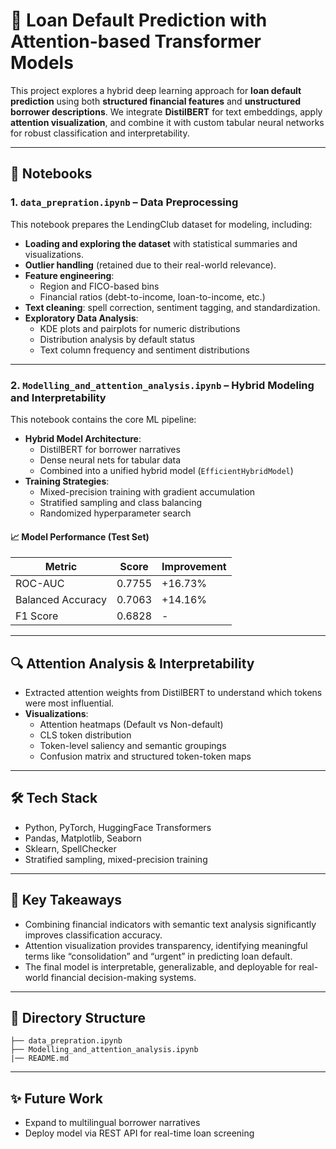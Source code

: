 # 🧠 Loan Default Prediction with Attention-based Transformer Models

This project explores a hybrid deep learning approach for **loan default prediction** using both **structured financial features** and **unstructured borrower descriptions**. We integrate **DistilBERT** for text embeddings, apply **attention visualization**, and combine it with custom tabular neural networks for robust classification and interpretability.

---

## 📁 Notebooks

### 1. `data_prepration.ipynb` – Data Preprocessing

This notebook prepares the LendingClub dataset for modeling, including:
- **Loading and exploring the dataset** with statistical summaries and visualizations.
- **Outlier handling** (retained due to their real-world relevance).
- **Feature engineering**:  
  - Region and FICO-based bins  
  - Financial ratios (debt-to-income, loan-to-income, etc.)  
- **Text cleaning**: spell correction, sentiment tagging, and standardization.
- **Exploratory Data Analysis**:
  - KDE plots and pairplots for numeric distributions
  - Distribution analysis by default status
  - Text column frequency and sentiment distributions

---

### 2. `Modelling_and_attention_analysis.ipynb` – Hybrid Modeling and Interpretability

This notebook contains the core ML pipeline:
- **Hybrid Model Architecture**:
  - DistilBERT for borrower narratives
  - Dense neural nets for tabular data
  - Combined into a unified hybrid model (`EfficientHybridModel`)
- **Training Strategies**:
  - Mixed-precision training with gradient accumulation
  - Stratified sampling and class balancing
  - Randomized hyperparameter search

#### 📈 Model Performance (Test Set)
| Metric              | Score   | Improvement |
|---------------------|---------|-------------|
| ROC-AUC             | 0.7755  | +16.73%     |
| Balanced Accuracy   | 0.7063  | +14.16%     |
| F1 Score            | 0.6828  | -           |

---

## 🔍 Attention Analysis & Interpretability

- Extracted attention weights from DistilBERT to understand which tokens were most influential.
- **Visualizations**:
  - Attention heatmaps (Default vs Non-default)
  - CLS token distribution
  - Token-level saliency and semantic groupings
  - Confusion matrix and structured token-token maps

---

## 🛠 Tech Stack

- Python, PyTorch, HuggingFace Transformers
- Pandas, Matplotlib, Seaborn
- Sklearn, SpellChecker
- Stratified sampling, mixed-precision training

---

## 📌 Key Takeaways

- Combining financial indicators with semantic text analysis significantly improves classification accuracy.
- Attention visualization provides transparency, identifying meaningful terms like “consolidation” and “urgent” in predicting loan default.
- The final model is interpretable, generalizable, and deployable for real-world financial decision-making systems.

---

## 📂 Directory Structure
```
├── data_prepration.ipynb 
├── Modelling_and_attention_analysis.ipynb 
|── README.md
```
---

## ✨ Future Work
- Expand to multilingual borrower narratives
- Deploy model via REST API for real-time loan screening
